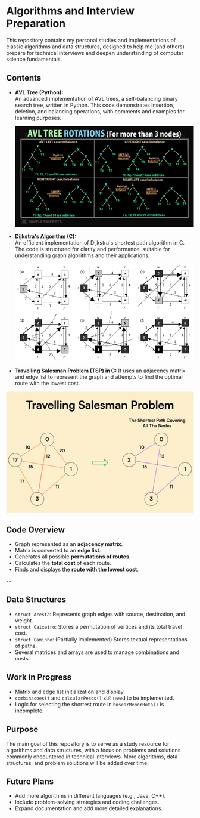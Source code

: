 # Algorithms and Interview Preparation

This repository contains my personal studies and implementations of classic algorithms and data structures, designed to help me (and others) prepare for technical interviews and deepen understanding of computer science fundamentals.

## Contents

- **AVL Tree (Python):**  
  An advanced implementation of AVL trees, a self-balancing binary search tree, written in Python. This code demonstrates insertion, deletion, and balancing operations, with comments and examples for learning purposes.

  <img src="img/image1.png"/>

- **Dijkstra's Algorithm (C):**  
  An efficient implementation of Dijkstra's shortest path algorithm in C. The code is structured for clarity and performance, suitable for understanding graph algorithms and their applications.

  <img src="img/image2.png"/>

- **Travelling Salesman Problem (TSP) in C:**
 It uses an adjacency matrix and edge list to represent the graph and attempts to find the optimal route with the lowest cost.

<img src="img/image3.png"/>

## Code Overview

- Graph represented as an **adjacency matrix**.
- Matrix is converted to an **edge list**.
- Generates all possible **permutations of routes**.
- Calculates the **total cost** of each route.
- Finds and displays the **route with the lowest cost**.

--

## Data Structures

- `struct Aresta`: Represents graph edges with source, destination, and weight.
- `struct Caixeiro`: Stores a permutation of vertices and its total travel cost.
- `struct Caminho`: (Partially implemented) Stores textual representations of paths.
- Several matrices and arrays are used to manage combinations and costs.

##  Work in Progress

-  Matrix and edge list initialization and display.
-  `combinacoes()` and `calcularPesos()` still need to be implemented.
-  Logic for selecting the shortest route in `buscarMenorRota()` is incomplete.

## Purpose

The main goal of this repository is to serve as a study resource for algorithms and data structures, with a focus on problems and solutions commonly encountered in technical interviews. More algorithms, data structures, and problem solutions will be added over time.

## Future Plans

- Add more algorithms in different languages (e.g., Java, C++).
- Include problem-solving strategies and coding challenges.
- Expand documentation and add more detailed explanations.

